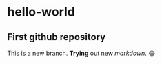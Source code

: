 # hello-world
## First github repository
This is a new branch. **Trying** out new *markdown*. :joy:
